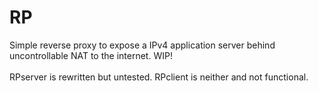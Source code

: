 # RP
Simple reverse proxy to expose a IPv4 application server behind uncontrollable NAT to the internet. WIP!<br><br>
RPserver is rewritten but untested. RPclient is neither and not functional.